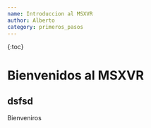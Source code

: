 ```yaml
---
name: Introduccion al MSXVR
author: Alberto
category: primeros_pasos
---
```

{:toc}
# Bienvenidos al MSXVR
## dsfsd
Bienveniros